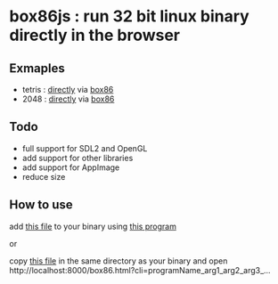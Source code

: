 # box86js : run 32 bit linux binary directly in the browser

## Exmaples
* tetris : [directly](https://raoofha.github.io/box86js/tetris) via [box86](https://raoofha.github.io/box86js/box86.html?cli=tetris)
* 2048 : [directly](https://raoofha.github.io/box86js/2048) via [box86](https://raoofha.github.io/box86js/box86.html?cli=2048)

## Todo
* full support for SDL2 and OpenGL
* add support for other libraries
* add support for AppImage
* reduce size

## How to use

add [this file](./box86.html) to your binary using [this program](./addDataToElfFile)

or

copy [this file](./box86.html) in the same directory as your binary and open http://localhost:8000/box86.html?cli=programName_arg1_arg2_arg3_...
